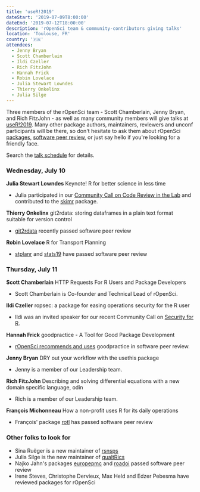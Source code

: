 ```yaml
---
title: 'useR!2019'
dateStart: '2019-07-09T8:00:00'
dateEnd: '2019-07-12T18:00:00'
description: 'rOpenSci team & community-contributors giving talks'
location: 'Toulouse, FR'
country: '🇫🇷'
attendees:
  - Jenny Bryan
  - Scott Chamberlain
  - Ildi Czeller
  - Rich FitzJohn  
  - Hannah Frick
  - Robin Lovelace  
  - Julia Stewart Lowndes
  - Thierry Onkelinx
  - Julia Silge
---
```


Three members of the rOpenSci team - Scott Chamberlain, Jenny Bryan, and Rich FitzJohn - as well as many community members will give talks at [useR!2019](http://www.user2019.fr/). Many other package authors, maintainers, reviewers and unconf participants will be there, so don't hesitate to ask them about rOpenSci [packages](https://ropensci.org/packages/), [software peer review](https://ropensci.org/software-review/), or just say hello if you're looking for a friendly face.

Search the [talk schedule](http://www.user2019.fr/talk_schedule/) for details.

### Wednesday, July 10

__Julia Stewart Lowndes__ Keynote! R for better science in less time

- Julia participated in our [Community Call on Code Review in the Lab](/blog/2018/11/29/codereview/) and contributed to the [skimr](https://docs.ropensci.org/skimr/) package.


__Thierry Onkelinx__ git2rdata: storing dataframes in a plain text format suitable for version control

- [git2rdata](https://ropensci.github.io/git2rdata/) recently passed software peer review


__Robin Lovelace__ R for Transport Planning

- [stplanr](https://docs.ropensci.org/stplanr/) and [stats19](https://docs.ropensci.org/stats19/) have passed software peer review



### Thursday, July 11

__Scott Chamberlain__ HTTP Requests For R Users and Package Developers

- Scott Chamberlain is Co-founder and Technical Lead of rOpenSci.


__Ildi Czeller__ ropsec: a package for easing operations security for the R user

- Ildi was an invited speaker for our recent Community Call on [Security for R](/commcalls/2019-05-07/).


__Hannah Frick__ goodpractice - A Tool for Good Package Development

- [rOpenSci recommends and uses](https://devguide.ropensci.org/reviewerguide.html) goodpractice in software peer review.


__Jenny Bryan__ DRY out your workflow with the usethis package

- Jenny is a member of our Leadership team.


__Rich FitzJohn__ Describing and solving differential equations with a new domain specific language, odin

- Rich is a member of our Leadership team.


__François Michonneau__ How a non-profit uses R for its daily operations

- François' package [rotl](https://ropensci.github.io/rotl/) has passed software peer review


### Other folks to look for

- Sina Ruëger is a new maintainer of [rsnsps](https://docs.ropensci.org/rsnps/)
- Julia Silge is the new maintainer of [qualtRics](/blog/2019/04/30/qualtrics-relaunch/)
- Najko Jahn's packages [europepmc](https://ropensci.github.io/europepmc/) and [roadoi](https://docs.ropensci.org/roadoi/) passed software peer review
- Irene Steves, Christophe Dervieux, Max Held and Edzer Pebesma have reviewed packages for rOpenSci
